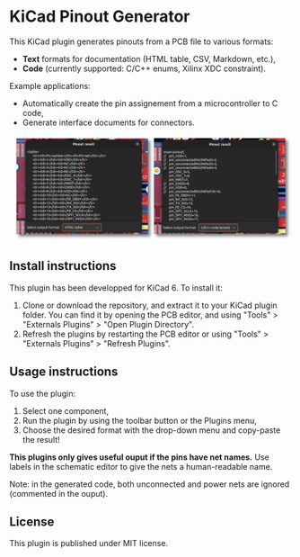 # KiCad Pinout Generator

This KiCad plugin generates pinouts from a PCB file to various formats:
* **Text** formats for documentation (HTML table, CSV, Markdown, etc.),
* **Code** (currently supported: C/C++ enums, Xilinx XDC constraint).

Example applications:
* Automatically create the pin assignement from a microcontroller to C code,
* Generate interface documents for connectors.

![HTML and C sample output](./pictures/sample_output.png)

## Install instructions

This plugin has been developped for KiCad 6.
To install it:
1. Clone or download the repository, and extract it to your KiCad plugin folder. You can find it by opening the PCB editor, and using "Tools" > "Externals Plugins" > "Open Plugin Directory".
2. Refresh the plugins by restarting the PCB editor or using "Tools" > "Externals Plugins" > "Refresh Plugins".

## Usage instructions

To use the plugin:
1. Select one component,
2. Run the plugin by using the toolbar button or the Plugins menu,
3. Choose the desired format with the drop-down menu and copy-paste the result!

**This plugins only gives useful ouput if the pins have net names.** Use labels in the schematic editor to give the nets a human-readable name.

Note: in the generated code, both unconnected and power nets are ignored (commented in the ouput).

## License

This plugin is published under MIT license.
